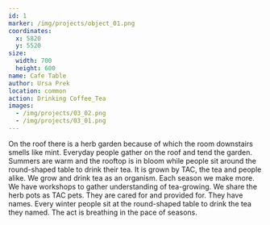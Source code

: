 ```yaml
---
id: 1
marker: /img/projects/object_01.png
coordinates:
  x: 5820
  y: 5520
size:
  width: 700
  height: 600
name: Cafe Table
author: Ursa Prek
location: common
action: Drinking Coffee_Tea
images:
  - /img/projects/03_02.png
  - /img/projects/03_01.png
---
```



On the roof there is a herb garden because of which the room downstairs smells like mint. Everyday people gather on the roof and tend the garden. Summers are warm and the rooftop is in bloom while people sit around the round-shaped table to drink their tea. It is grown by TAC, the tea and people alike. We grow and drink tea as an organism. Each season we make more. We have workshops to gather understanding of tea-growing. We share the herb pots as TAC pets. They are cared for and provided for. They have names. Every winter people sit at the round-shaped table to drink the tea they named. The act is breathing in the pace of seasons.